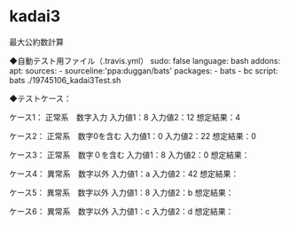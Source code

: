 # kadai3
最大公約数計算

◆自動テスト用ファイル（.travis.yml）
sudo: false
language: bash
addons:
        apt:
                sources:
                        - sourceline:'ppa:duggan/bats'
                packages:
                        - bats
                        - bc
script: bats ./19745106_kadai3Test.sh

◆テストケース：

ケース1：         正常系　数字入力
  入力値1：8
  入力値2：12
  想定結果：4
  
  ケース2：       正常系　数字0を含む
    入力値1：0
    入力値2：22
    想定結果：0
  
  ケース3：       正常系　数字０を含む
    入力値1：8
    入力値2：0
    想定結果：
  
  ケース4：       異常系　数字以外
    入力値1：a
    入力値2：42
    想定結果：
  
  ケース5：       異常系　数字以外
    入力値1：8
    入力値2：b
    想定結果：
  
  ケース6：       異常系　数字以外
    入力値1：c
    入力値2：d
    想定結果：
